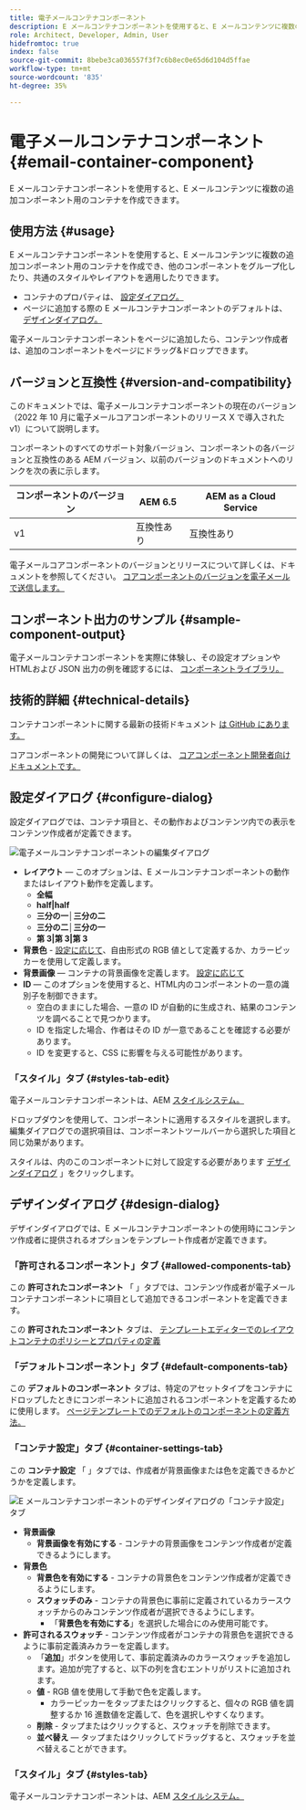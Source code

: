 ```yaml
---
title: 電子メールコンテナコンポーネント
description: E メールコンテナコンポーネントを使用すると、E メールコンテンツに複数の追加コンポーネント用のコンテナを作成できます。
role: Architect, Developer, Admin, User
hidefromtoc: true
index: false
source-git-commit: 8bebe3ca036557f3f7c6b8ec0e65d6d104d5ffae
workflow-type: tm+mt
source-wordcount: '835'
ht-degree: 35%

---
```



# 電子メールコンテナコンポーネント {#email-container-component}

E メールコンテナコンポーネントを使用すると、E メールコンテンツに複数の追加コンポーネント用のコンテナを作成できます。

## 使用方法 {#usage}

E メールコンテナコンポーネントを使用すると、E メールコンテンツに複数の追加コンポーネント用のコンテナを作成でき、他のコンポーネントをグループ化したり、共通のスタイルやレイアウトを適用したりできます。

* コンテナのプロパティは、 [設定ダイアログ。](#configure-dialog)
* ページに追加する際の E メールコンテナコンポーネントのデフォルトは、 [デザインダイアログ。](#design-dialog)

電子メールコンテナコンポーネントをページに追加したら、コンテンツ作成者は、追加のコンポーネントをページにドラッグ&amp;ドロップできます。

## バージョンと互換性 {#version-and-compatibility}

このドキュメントでは、電子メールコンテナコンポーネントの現在のバージョン（2022 年 10 月に電子メールコアコンポーネントのリリース X で導入された v1）について説明します。

コンポーネントのすべてのサポート対象バージョン、コンポーネントの各バージョンと互換性のある AEM バージョン、以前のバージョンのドキュメントへのリンクを次の表に示します。

| コンポーネントのバージョン | AEM 6.5 | AEM as a Cloud Service |
|---|---|---|
| v1 | 互換性あり | 互換性あり |

電子メールコアコンポーネントのバージョンとリリースについて詳しくは、ドキュメントを参照してください。 [コアコンポーネントのバージョンを電子メールで送信します。](/help/email/versions.md)

## コンポーネント出力のサンプル {#sample-component-output}

電子メールコンテナコンポーネントを実際に体験し、その設定オプションやHTMLおよび JSON 出力の例を確認するには、 [コンポーネントライブラリ。](https://adobe.com/go/aem_cmp_library_email_container)

## 技術的詳細 {#technical-details}

コンテナコンポーネントに関する最新の技術ドキュメント [は GitHub にあります。](https://adobe.com/go/aem_cmp_tech_email_container_v1)

コアコンポーネントの開発について詳しくは、 [コアコンポーネント開発者向けドキュメントです。](/help/developing/overview.md)

## 設定ダイアログ {#configure-dialog}

設定ダイアログでは、コンテナ項目と、その動作およびコンテンツ内での表示をコンテンツ作成者が定義できます。

![電子メールコンテナコンポーネントの編集ダイアログ](/help/email/assets/email-container-configure.png)

* **レイアウト**  — このオプションは、E メールコンテナコンポーネントの動作またはレイアウト動作を定義します。
   * **全幅**
   * **half|half**
   * **三分の一│三分の二**
   * **三分の二│三分の一**
   * **第 3|第 3|第 3**
* **背景色** - [設定に応じて](#container-settings-tab)、自由形式の RGB 値として定義するか、カラーピッカーを使用して定義します。
* **背景画像**  — コンテナの背景画像を定義します。 [設定に応じて](#container-settings-tab)
* **ID**  — このオプションを使用すると、HTML内のコンポーネントの一意の識別子を制御できます。
   * 空白のままにした場合、一意の ID が自動的に生成され、結果のコンテンツを調べることで見つかります。
   * ID を指定した場合、作者はその ID が一意であることを確認する必要があります。
   * ID を変更すると、CSS に影響を与える可能性があります。

### 「スタイル」タブ {#styles-tab-edit}

電子メールコンテナコンポーネントは、AEM [スタイルシステム。](/help/get-started/authoring.md#component-styling)

ドロップダウンを使用して、コンポーネントに適用するスタイルを選択します。編集ダイアログでの選択項目は、コンポーネントツールバーから選択した項目と同じ効果があります。

スタイルは、内のこのコンポーネントに対して設定する必要があります [デザインダイアログ](#design-dialog) 」をクリックします。

## デザインダイアログ {#design-dialog}

デザインダイアログでは、E メールコンテナコンポーネントの使用時にコンテンツ作成者に提供されるオプションをテンプレート作成者が定義できます。

### 「許可されるコンポーネント」タブ {#allowed-components-tab}

この **許可されたコンポーネント** 「 」タブでは、コンテンツ作成者が電子メールコンテナコンポーネントに項目として追加できるコンポーネントを定義できます。

この **許可されたコンポーネント** タブは、 [テンプレートエディターでのレイアウトコンテナのポリシーとプロパティの定義](https://experienceleague.adobe.com/docs/experience-manager-cloud-service/sites/authoring/features/templates.html?lang=ja)

### 「デフォルトコンポーネント」タブ {#default-components-tab}

この **デフォルトのコンポーネント** タブは、特定のアセットタイプをコンテナにドロップしたときにコンポーネントに追加されるコンポーネントを定義するために使用します。 [ページテンプレートでのデフォルトのコンポーネントの定義方法。](https://experienceleague.adobe.com/docs/experience-manager-cloud-service/sites/authoring/features/templates.html)

### 「コンテナ設定」タブ {#container-settings-tab}

この **コンテナ設定** 「 」タブでは、作成者が背景画像または色を定義できるかどうかを定義します。

![E メールコンテナコンポーネントのデザインダイアログの「コンテナ設定」タブ](/help/email/assets/email-container-design-container-settings.png)

* **背景画像**
   * **背景画像を有効にする** - コンテナの背景画像をコンテンツ作成者が定義できるようにします。
* **背景色**
   * **背景色を有効にする** - コンテナの背景色をコンテンツ作成者が定義できるようにします。
   * **スウォッチのみ** - コンテナの背景色に事前に定義されているカラースウォッチからのみコンテンツ作成者が選択できるようにします。
      * 「**背景色を有効にする**」を選択した場合にのみ使用可能です。
* **許可されるスウォッチ** - コンテンツ作成者がコンテナの背景色を選択できるように事前定義済みカラーを定義します。
   * 「**追加**」ボタンを使用して、事前定義済みのカラースウォッチを追加します。追加が完了すると、以下の列を含むエントリがリストに追加されます。
   * **値** - RGB 値を使用して手動で色を定義します。
      * カラーピッカーをタップまたはクリックすると、個々の RGB 値を調整するか 16 進数値を定義して、色を選択しやすくなります。
   * **削除** - タップまたはクリックすると、スウォッチを削除できます。
   * **並べ替え**  — タップまたはクリックしてドラッグすると、スウォッチを並べ替えることができます。

### 「スタイル」タブ {#styles-tab}

電子メールコンテナコンポーネントは、AEM [スタイルシステム。](/help/get-started/authoring.md#component-styling)